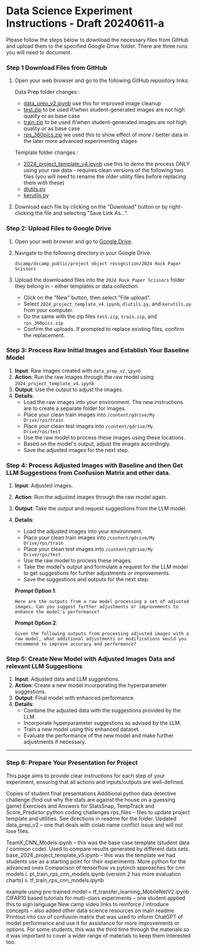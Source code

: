 # Data Science Experiment Instructions - Draft 20240611-a


Please follow the steps below to download the necessary files from GitHub and upload them to the specified Google Drive folder.
There are three runs you will  need  to document. 

### Step 1 Download Files from GitHub

1. Open your web browser and go to the following GitHub repository links:

   Data Prep folder changes :
   - [data_prep_v2.ipynb](https://github.com/RudyMartin/dsai-2024/blob/main/rps-project-updates/data_collection/data_prep_v2.ipynb)
      use this for improved image cleanup
    - [test.zip](https://github.com/RudyMartin/dsai-2024/blob/main/rps-project-updates/data_collection/test.zip)
      to be used if/when student-generated images are not high quality or as base case
    - [train.zip](https://github.com/RudyMartin/dsai-2024/blob/main/rps-project-updates/data_collection/train.zip)
      to be used if/when student-generated images are not high quality or as base case
    - [rps_360pics.zip](https://github.com/RudyMartin/dsai-2024/blob/main/rps-project-updates/data_collection/rps_360pics.zip)
      we used this to show effect of more / better data in the later more advanced experimenting stages
    
    Template folder changes :
    - [2024_project_template_v4.ipynb](https://github.com/RudyMartin/dsai-2024/blob/main/rps-project-updates/templates/2024_project_template_v4.ipynb)
      use this to demo the process ONLY using your raw data - requires clean versions of the following two files
      (you will need to rename the older utility files before replacing them with these)
    - [dlutils.py](https://github.com/RudyMartin/dsai-2024/blob/main/rps-project-updates/templates/dlutils.py)
    - [kerutils.py](https://github.com/RudyMartin/dsai-2024/blob/main/rps-project-updates/templates/kerutils.py)



4. Download each file by clicking on the "Download" button or by right-clicking the file and selecting "Save Link As...".

### Step 2: Upload Files to Google Drive

1. Open your web browser and go to [Google Drive](https://drive.google.com/).

2. Navigate to the following directory in your Google Drive:

    ```
    dscamp/dscamp_public/project object recognition/2024 Rock Paper Scissors
    ```

3. Upload the downloaded files into the `2024 Rock Paper Scissors` folder they belong in - either templates or data collection. 

    - Click on the "New" button, then select "File upload".
    - Select `2024_project_template_v4.ipynb`, `dlutils.py`, and `kerutils.py` from your computer.
    - Do the same with the zip files `test.zip`, `train.zip`, and `rps_360pics.zip`
    - Confirm the uploads. If prompted to replace existing files, confirm the replacement.


### Step 3: Process Raw Initial Images and Establish Your Baseline Model
1. **Input**: Raw images created with `data_prep_v2.ipynb`
2. **Action**: Run the raw images through the raw model using `2024_project_template_v4.ipynb`
3. **Output**: Use the output to adjust the images.
4. **Details**: 
    - Load the raw images into your environment. The new instructions are to create a separate folder for images.
    - Place your clean train images into `/content/gdrive/My Drive/rps/train`
    - Place your clean test images into `/content/gdrive/My Drive/rps/test`
    - Use the raw model to process these images using these locations.
    - Based on the model's output, adjust the images accordingly.
    - Save the adjusted images for the next step.

### Step 4: Process Adjusted Images with Baseline and then Get LLM Suggestions from Confusion Matrix and other data.
1. **Input**: Adjusted images.
2. **Action**: Run the adjusted images through the raw model again.
3. **Output**: Take the output and request suggestions from the LLM model.
4. **Details**: 
    - Load the adjusted images into your environment.
    - Place your clean train images into `/content/gdrive/My Drive/rps/train`
    - Place your clean test images into `/content/gdrive/My Drive/rps/test`
    - Use the raw model to process these images.
    - Take the model's output and formulate a request for the LLM model to get suggestions for further adjustments or improvements.
    - Save the suggestions and outputs for the next step.

    **Prompt Option 1**:
    ```
    Here are the outputs from a raw model processing a set of adjusted images. Can you suggest further adjustments or improvements to enhance the model's performance?
    ```

    **Prompt Option 2**:
    ```
    Given the following outputs from processing adjusted images with a raw model, what additional adjustments or modifications would you recommend to improve accuracy and performance?
    ```

### Step 5: Create New Model with Adjusted Images Data and relevant LLM Suggestions
1. **Input**: Adjusted data and LLM suggestions.
2. **Action**: Create a new model incorporating the hyperparameter suggestions.
3. **Output**: Final model with enhanced performance.
4. **Details**:
    - Combine the adjusted data with the suggestions provided by the LLM.
    - Incorporate hyperparameter suggestions as advised by the LLM.
    - Train a new model using this enhanced dataset.
    - Evaluate the performance of the new model and make further adjustments if necessary.

---
### Step 6: Prepare Your Presentation for Project


This page aims to provide clear instructions for each step of your experiment, ensuring that all actions and inputs/outputs are well-defined.

Copies of student final presentations
Additional python data detective challenge (find out why the stats are against the house on a guessing game)
Exercises and Answers for StatsSnap, TempTrack and Score_Predictor python coding challenges
rps_files – files to update project template and utilities. See directions in readme for the folder.
Updated data_prep_v2 – one that deals with colab name conflict issue and will not lose files.

TeamX_CNN_Models.ipynb – this was the base case template (student data / common code). Used to compare results generated by different data sets.
base_2024_project_template_v5.ipynb – this was the template we had students use as a starting point for their experiments.
More python for the advanced ones
Comparison of tensorflow vs pytorch approaches for cnn models
 i.      pt_train_rps_cnn_models.ipynb (version 2 has more evaluation charts)
ii.      tf_train_rps_cnn_models.ipynb

example using pre-trained model =  tf_transfer_learning_MobileNetV2.ipynb
CIFAR10 based tutorials for multi-class experiments – one student applied this to sign language
New camp video links to reinforce / introduce concepts – also added other data science resources on main readme
Printout into csv of confusion matrix that was used to inform ChatGPT of model performance and use it for assistance for more improvements or options.
For some students, this was the third time through the materials so it was important to cover a wider range of materials to keep them interested too.

